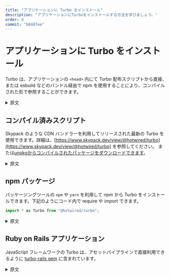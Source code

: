 ```yaml
---
title: "アプリケーションに Turbo をインストール"
description: "アプリケーションにTurboをインストールする方法を学びましょう。"
order: 8
commit: "b8487ee"
---
```


# アプリケーションに Turbo をインストール

Turbo は、アプリケーションの `<head>` 内にて Turbo 配布スクリプトから直接、または esbuild などのバンドル経由で npm を使用することにより、コンパイルされた形で参照することができます。

<details>
<summary>原文</summary>

# Installing Turbo in Your Application

Turbo can either be referenced in compiled form via the Turbo distributable script directly in the `<head>` of your application or through npm via a bundler like esbuild.

</details>

## コンパイル済みスクリプト

Skypack のような CDN バンドラーを利用してリリースされた最新の Turbo を使用できます。詳細は、[https://www.skypack.dev/view/@hotwired/turbo](https://www.skypack.dev/view/@hotwired/turbo) を参照してください。
または[unpkgからコンパイルされたパッケージをダウンロードできます](https://unpkg.com/browse/@hotwired/turbo@latest/dist/)。

<details>
<summary>原文</summary>

## In Compiled Form

You can float on the latest release of Turbo using a CDN bundler like Skypack. See <a href="https://www.skypack.dev/view/@hotwired/turbo">https://www.skypack.dev/view/@hotwired/turbo</a> for more details. Or <a href="https://unpkg.com/browse/@hotwired/turbo@latest/dist/">download the compiled packages from unpkg</a>.

</details>

## npm パッケージ

パッケージングツールの `npm` や `yarn` を利用して npm から Turbo をインストールできます。下記のようにコード内で require や import できます。

```javascript
import * as Turbo from "@hotwired/turbo";
```

<details>
<summary>原文</summary>

## As An npm Package

You can install Turbo from npm via the `npm` or `yarn` packaging tools. Then require or import that in your code:
```javascript
import * as Turbo from "@hotwired/turbo"
```

</details>

## Ruby on Rails アプリケーション

JavaScript フレームワークの Turbo は、アセットパイプラインで直接利用できるように [turbo-rails gem](https://github.com/hotwired/turbo-rails) に含まれています。

<details>
<summary>原文</summary>

## In a Ruby on Rails application

The Turbo JavaScript framework is included with [the turbo-rails gem](https://github.com/hotwired/turbo-rails) for direct use with the asset pipeline.

</details>
